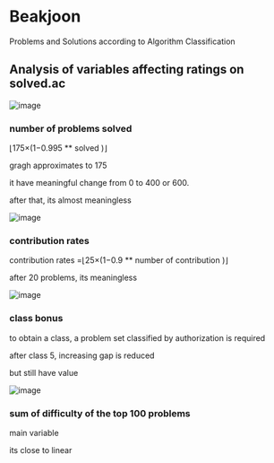 # Beakjoon

Problems and Solutions according to Algorithm Classification



## Analysis of variables affecting ratings on solved.ac

![image](https://github.com/user-attachments/assets/3db26cda-c9e9-4a76-ad01-169a8b318111)

### number of problems solved
⌊175×(1−0.995 **
solved
 )⌋
 
gragh approximates to 175

it have meaningful change from 0 to 400 or 600. 

after that, its almost meaningless

![image](https://github.com/user-attachments/assets/33d69682-b42d-425f-a99f-9d531476a304)
### contribution rates
contribution rates =⌊25×(1−0.9 **
number of contribution
 )⌋

 after 20 problems, its meaningless

 ![image](https://github.com/user-attachments/assets/fc4062bd-2c81-4574-b6a2-6e3f6bdfd407)
 ### class bonus

to obtain a class, a problem set classified by authorization is required

 after class 5, increasing gap is reduced

 but still have value

 ![image](https://github.com/user-attachments/assets/c73528ba-d396-4348-a880-c5104e940950)

 ### sum of difficulty of the top 100 problems
main variable

its close to linear


